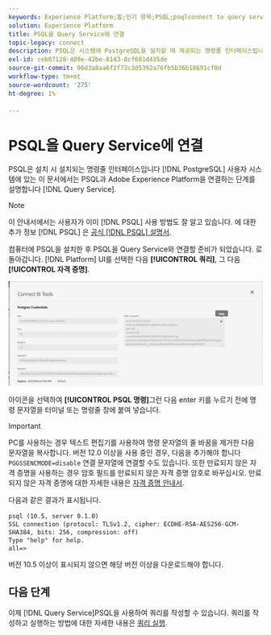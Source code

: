 ```yaml
---
keywords: Experience Platform;홈;인기 항목;PSQL;psqlconnect to query service;Query service;
solution: Experience Platform
title: PSQL을 Query Service에 연결
topic-legacy: connect
description: PSQL은 시스템에 PostgreSQL을 설치할 때 제공되는 명령줄 인터페이스입니다. 다음 지침에 따라 설치할 수 있습니다.
exl-id: ceb07128-409e-42be-8143-0cf681d435de
source-git-commit: 06d3a8aa6f2f73c2d5392a76fb5b36b18691cf0d
workflow-type: tm+mt
source-wordcount: '275'
ht-degree: 1%

---
```


# PSQL을 Query Service에 연결

PSQL은 설치 시 설치되는 명령줄 인터페이스입니다 [!DNL PostgreSQL] 사용자 시스템에 있는 이 문서에서는 PSQL과 Adobe Experience Platform을 연결하는 단계를 설명합니다 [!DNL Query Service].

>[!NOTE]
>
> 이 안내서에서는 사용자가 이미 [!DNL PSQL] 사용 방법도 잘 알고 있습니다. 에 대한 추가 정보 [!DNL PSQL] 은 [공식 [!DNL PSQL] 설명서](https://www.postgresql.org/docs/current/app-psql.html).

컴퓨터에 PSQL을 설치한 후 PSQL을 Query Service와 연결할 준비가 되었습니다. 로 돌아갑니다. [!DNL Platform] UI를 선택한 다음 **[!UICONTROL 쿼리]**, 그 다음 **[!UICONTROL 자격 증명]**.

![이미지](../images/clients/psql/connect-bi.png)

아이콘을 선택하여 **[!UICONTROL PSQL 명령]**&#x200B;그런 다음 enter 키를 누르기 전에 명령 문자열을 터미널 또는 명령줄 창에 붙여 넣습니다.

>[!IMPORTANT]
>
>PC를 사용하는 경우 텍스트 편집기를 사용하여 명령 문자열의 줄 바꿈을 제거한 다음 문자열을 복사합니다. 버전 12.0 이상을 사용 중인 경우, 다음을 추가해야 합니다 `PGGSSENCMODE=disable` 연결 문자열에 연결할 수도 있습니다. 또한 만료되지 않은 자격 증명을 사용하는 경우 암호 필드를 만료되지 않은 자격 증명 암호로 바꾸십시오. 만료되지 않은 자격 증명에 대한 자세한 내용은 [자격 증명 안내서](../ui/credentials.md).

다음과 같은 결과가 표시됩니다.

```shell
psql (10.5, server 0.1.0)
SSL connection (protocol: TLSv1.2, cipher: ECDHE-RSA-AES256-GCM-SHA384, bits: 256, compression: off)
Type "help" for help.
all=>
```

버전 10.5 이상이 표시되지 않으면 해당 버전 이상을 다운로드해야 합니다.

## 다음 단계

이제 [!DNL Query Service]PSQL을 사용하여 쿼리를 작성할 수 있습니다. 쿼리를 작성하고 실행하는 방법에 대한 자세한 내용은 [쿼리 실행](../best-practices/writing-queries.md).
